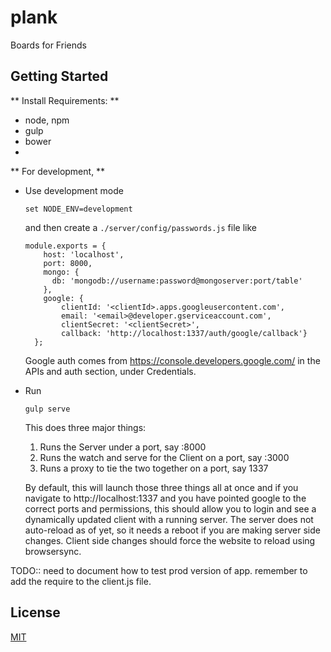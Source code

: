 # plank
Boards for Friends

## Getting Started

** Install Requirements: **

- node, npm
- gulp
- bower
- 

** For development, **

- Use development mode

  `set NODE_ENV=development`
  
  and then create a `./server/config/passwords.js` file like
  
  ```
  module.exports = {
      host: 'localhost',
      port: 8000, 
      mongo: {
        db: 'mongodb://username:password@mongoserver:port/table'
      },
      google: {
          clientId: '<clientId>.apps.googleusercontent.com',
          email: '<email>@developer.gserviceaccount.com',
          clientSecret: '<clientSecret>',
          callback: 'http://localhost:1337/auth/google/callback'}
    };
  ```
  
  Google auth comes from https://console.developers.google.com/ in the APIs and auth section, under Credentials.

- Run
  
  `gulp serve`
  
  This does three major things:
  
  1. Runs the Server under a port, say :8000
  2. Runs the watch and serve for the Client on a port, say :3000
  3. Runs a proxy to tie the two together on a port, say 1337
  
  By default, this will launch those three things all at once and if you navigate to http://localhost:1337 and you have pointed google to the correct ports and permissions, this should allow you to login and see a dynamically updated client with a running server. The server does not auto-reload as of yet, so it needs a reboot if you are making server side changes. Client side changes should force the website to reload using browsersync.
  
  
TODO:: need to document how to test prod version of app.
remember to add the require to the client.js file.  
  
  
## License

[MIT](./LICENSE.md)
